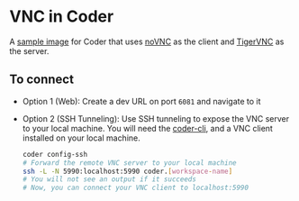 # VNC in Coder

A [sample image](https://github.com/cdr/enterprise-images/tree/main/images/vnc) for Coder that uses [noVNC](https://github.com/novnc/noVNC) as the client and [TigerVNC](https://tigervnc.org) as the server.

## To connect

- Option 1 (Web): Create a dev URL on port `6081` and navigate to it
- Option 2 (SSH Tunneling): Use SSH tunneling to expose the VNC server to your local machine. You will need the [coder-cli](https://github.com/cdr/coder-cli), and a VNC client installed on your local machine.

    ```sh
    coder config-ssh
    # Forward the remote VNC server to your local machine
    ssh -L -N 5990:localhost:5990 coder.[workspace-name]
    # You will not see an output if it succeeds
    # Now, you can connect your VNC client to localhost:5990
    ```
